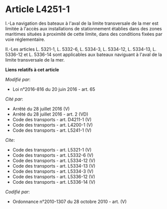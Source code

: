 # Article L4251-1

I.-La navigation des bateaux à l'aval de la limite transversale de la mer est limitée à l'accès aux installations de
stationnement établies dans des zones maritimes situées à proximité de cette limite, dans des conditions fixées par voie
réglementaire. 

II.-Les articles L. 5321-1, L. 5332-6, L. 5334-3, L. 5334-12, L. 5334-13, L. 5336-12 et L. 5336-14 sont applicables aux
bateaux naviguant à l'aval de la limite transversale de la mer.

**Liens relatifs à cet article**

_Modifié par_:

  - Loi n°2016-816 du 20 juin 2016 - art. 65

_Cité par_:

  - Arrêté du 28 juillet 2016 (V)
  - Arrêté du 28 juillet 2016 - art. 2 (VD)
  - Code des transports - art. D4211-1 (V)
  - Code des transports - art. L4200-1 (V)
  - Code des transports - art. L5241-1 (V)

_Cite_:

  - Code des transports - art. L5321-1 (V)
  - Code des transports - art. L5332-6 (V)
  - Code des transports - art. L5334-12 (V)
  - Code des transports - art. L5334-13 (V)
  - Code des transports - art. L5334-3 (V)
  - Code des transports - art. L5336-12 (V)
  - Code des transports - art. L5336-14 (V)

_Codifié par_:

  - Ordonnance n°2010-1307 du 28 octobre 2010 - art. (V)
